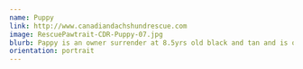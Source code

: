 ```yaml
---
name: Puppy
link: http://www.canadiandachshundrescue.com
image: RescuePawtrait-CDR-Puppy-07.jpg
blurb: Pappy is an owner surrender at 8.5yrs old black and tan and is quite a happy fella.
orientation: portrait
---
```

